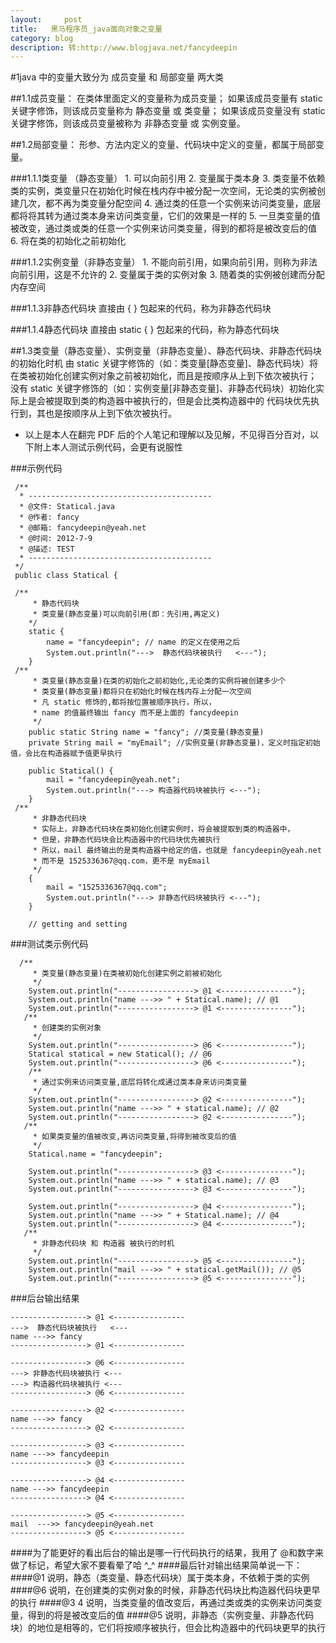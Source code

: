 ```yaml
---
layout:     post
title:   黑马程序员_java面向对象之变量
category: blog
description: 转:http://www.blogjava.net/fancydeepin 
---
```


#1java 中的变量大致分为 成员变量 和 局部变量 两大类

##1.1成员变量：
    在类体里面定义的变量称为成员变量；
    如果该成员变量有 static 关键字修饰，则该成员变量称为 静态变量 或 类变量；
    如果该成员变量没有 static 关键字修饰，则该成员变量被称为 非静态变量 或 实例变量。

##1.2局部变量：
    形参、方法内定义的变量、代码块中定义的变量，都属于局部变量。

###1.1.1类变量 （静态变量）
    1. 可以向前引用
    2. 变量属于类本身
    3. 类变量不依赖类的实例，类变量只在初始化时候在栈内存中被分配一次空间，无论类的实例被创建几次，都不再为类变量分配空间
    4. 通过类的任意一个实例来访问类变量，底层都将将其转为通过类本身来访问类变量，它们的效果是一样的
    5. 一旦类变量的值被改变，通过类或类的任意一个实例来访问类变量，得到的都将是被改变后的值
    6. 将在类的初始化之前初始化

###1.1.2实例变量（非静态变量）
    1. 不能向前引用，如果向前引用，则称为非法向前引用，这是不允许的
    2. 变量属于类的实例对象
    3. 随着类的实例被创建而分配内存空间

###1.1.3非静态代码块
    直接由 { } 包起来的代码，称为非静态代码块

###1.1.4静态代码块
    直接由 static { } 包起来的代码，称为静态代码块

##1.3类变量（静态变量）、实例变量（非静态变量）、静态代码块、非静态代码块 的初始化时机
    由 static 关键字修饰的（如：类变量[静态变量]、静态代码块）将在类被初始化创建实例对象之前被初始化，而且是按顺序从上到下依次被执行；
    没有 static 关键字修饰的（如：实例变量[非静态变量]、非静态代码块）初始化实际上是会被提取到类的构造器中被执行的，但是会比类构造器中的
    代码块优先执行到，其也是按顺序从上到下依次被执行。

- 以上是本人在翻完 PDF 后的个人笔记和理解以及见解，不见得百分百对，以下附上本人测试示例代码，会更有说服性

###示例代码

     
     /**
      * -----------------------------------------
      * @文件: Statical.java
      * @作者: fancy
      * @邮箱: fancydeepin@yeah.net
      * @时间: 2012-7-9
      * @描述: TEST
      * -----------------------------------------
     */
     public class Statical {
    
     /**
         * 静态代码块
         * 类变量(静态变量)可以向前引用(即：先引用,再定义)
        */
        static {
            name = "fancydeepin"; // name 的定义在使用之后
            System.out.println("--->  静态代码块被执行   <---");
        }
     /**
         * 类变量(静态变量)在类的初始化之前初始化,无论类的实例将被创建多少个
         * 类变量(静态变量)都将只在初始化时候在栈内存上分配一次空间
         * 凡 static 修饰的,都将按位置被顺序执行，所以，
         * name 的值最终输出 fancy 而不是上面的 fancydeepin
         */
        public static String name = "fancy"; //类变量(静态变量)
        private String mail = "myEmail"; //实例变量(非静态变量)，定义时指定初始值，会比在构造器赋予值更早执行
        
        public Statical() {
            mail = "fancydeepin@yeah.net";
            System.out.println("---> 构造器代码块被执行 <---");
        }
     /**
         * 非静态代码块
         * 实际上，非静态代码块在类初始化创建实例时，将会被提取到类的构造器中，
         * 但是，非静态代码块会比构造器中的代码块优先被执行
         * 所以，mail 最终输出的是类构造器中给定的值，也就是 fancydeepin@yeah.net
         * 而不是 1525336367@qq.com，更不是 myEmail
         */
        {
            mail = "1525336367@qq.com";
            System.out.println("---> 非静态代码块被执行 <---");
        }
        
        // getting and setting 
     
###测试类示例代码

      /**
         * 类变量(静态变量)在类被初始化创建实例之前被初始化
         */
        System.out.println("-----------------> @1 <----------------");
        System.out.println("name --->> " + Statical.name); // @1
        System.out.println("-----------------> @1 <----------------");
       /**
         * 创建类的实例对象
         */
        System.out.println("-----------------> @6 <----------------");
        Statical statical = new Statical(); // @6
        System.out.println("-----------------> @6 <----------------");
        /**
         * 通过实例来访问类变量,底层将转化成通过类本身来访问类变量
         */
        System.out.println("-----------------> @2 <----------------");
        System.out.println("name --->> " + statical.name); // @2
        System.out.println("-----------------> @2 <----------------");
       /**
         * 如果类变量的值被改变,再访问类变量,将得到被改变后的值
         */
        Statical.name = "fancydeepin";
        
        System.out.println("-----------------> @3 <----------------");
        System.out.println("name --->> " + statical.name); // @3
        System.out.println("-----------------> @3 <----------------");
        
        System.out.println("-----------------> @4 <----------------");
        System.out.println("name --->> " + Statical.name); // @4
        System.out.println("-----------------> @4 <----------------");
       /**
         * 非静态代码块 和 构造器 被执行的时机
         */
        System.out.println("-----------------> @5 <----------------");
        System.out.println("mail --->> " + statical.getMail()); // @5
        System.out.println("-----------------> @5 <----------------");
 

###后台输出结果


    -----------------> @1 <----------------
    --->  静态代码块被执行   <---
    name --->> fancy
    -----------------> @1 <----------------
    
    -----------------> @6 <----------------
    ---> 非静态代码块被执行 <---
    ---> 构造器代码块被执行 <---
    -----------------> @6 <----------------
    
    -----------------> @2 <----------------
    name --->> fancy
    -----------------> @2 <----------------
    
    -----------------> @3 <----------------
    name --->> fancydeepin
    -----------------> @3 <----------------
    
    -----------------> @4 <----------------
    name --->> fancydeepin
    -----------------> @4 <----------------
    
    -----------------> @5 <----------------
    mail  --->> fancydeepin@yeah.net
    -----------------> @5 <----------------
    



####为了能更好的看出后台的输出是哪一行代码执行的结果，我用了 @和数字来做了标记，希望大家不要看晕了哈 ^_^
####最后针对输出结果简单说一下：
####@1 说明，静态（类变量、静态代码块）属于类本身，不依赖于类的实例
####@6 说明，在创建类的实例对象的时候，非静态代码块比构造器代码块更早的执行
####@3 4 说明，当类变量的值改变后，再通过类或类的实例来访问类变量，得到的将是被改变后的值
####@5 说明，非静态（实例变量、非静态代码块）的地位是相等的，它们将按顺序被执行，但会比构造器中的代码块更早的执行
